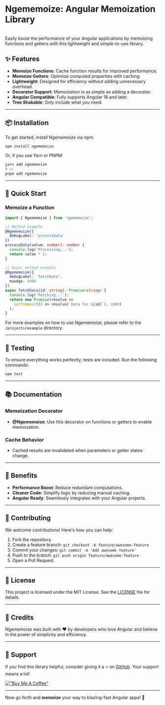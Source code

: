 # Ngememoize: Angular Memoization Library

\
Easily boost the performance of your Angular applications by memoizing functions and getters with this lightweight and simple-to-use library.

## ✨ Features

- **Memoize Functions**: Cache function results for improved performance.
- **Memoize Getters**: Optimize computed properties with caching.
- **Lightweight**: Designed for efficiency without adding unnecessary overhead.
- **Decorator Support**: Memoization is as simple as adding a decorator.
- **Angular Compatible**: Fully supports Angular 18 and later.
- **Tree Shakable**: Only include what you need.

---

## 📦 Installation

To get started, install Ngememoize via npm:

```bash
npm install ngememoize
```

Or, if you use Yarn or PNPM:

```bash
yarn add ngememoize
# or
pnpm add ngememoize
```

---

## 🚀 Quick Start

### Memoize a Function

```typescript
import { Ngememoize } from 'ngememoize';

// Method example
@Ngememoize({
  debugLabel: 'processData'
})
processData(value: number): number {
  console.log('Processing...');
  return value * 2;
}

// Async method example
@Ngememoize({
  debugLabel: 'fetchData',
  maxAge: 5000
})
async fetchData(id: string): Promise<string> {
  console.log('Fetching...');
  return new Promise(resolve =>
    setTimeout(() => resolve(`Data for ${id}`), 1000)
  );
}
```

For more examples on how to use Ngememoize, please refer to the `/projects/example` directory.

---

## 🧪 Testing

To ensure everything works perfectly, tests are included. Run the following commands:

```bash
npm test
```

---

## 📚 Documentation

### Memoization Decorator

- **@Ngememoize**: Use this decorator on functions or getters to enable memoization.

### Cache Behavior

- Cached results are invalidated when parameters or getter states change.

---

## 🎯 Benefits

- **Performance Boost**: Reduce redundant computations.
- **Cleaner Code**: Simplify logic by reducing manual caching.
- **Angular Ready**: Seamlessly integrates with your Angular projects.

---

## 🔧 Contributing

We welcome contributions! Here's how you can help:

1. Fork the repository.
2. Create a feature branch: `git checkout -b feature/awesome-feature`
3. Commit your changes: `git commit -m 'Add awesome feature'`
4. Push to the branch: `git push origin feature/awesome-feature`
5. Open a Pull Request.

---

## 📜 License

This project is licensed under the MIT License. See the [LICENSE](./LICENSE) file for details.

---

## 🤩 Credits

Ngememoize was built with ❤️ by developers who love Angular and believe in the power of simplicity and efficiency.

---

## 🌟 Support

If you find this library helpful, consider giving it a ⭐ on [GitHub](https://github.com/akbarsaputrait/ngememoize). Your support means a lot!

[!["Buy Me A Coffee"](https://www.buymeacoffee.com/assets/img/custom_images/orange_img.png)](https://www.buymeacoffee.com/akbarsaputrait)

---

Now go forth and **memoize** your way to blazing-fast Angular apps! 🚀
